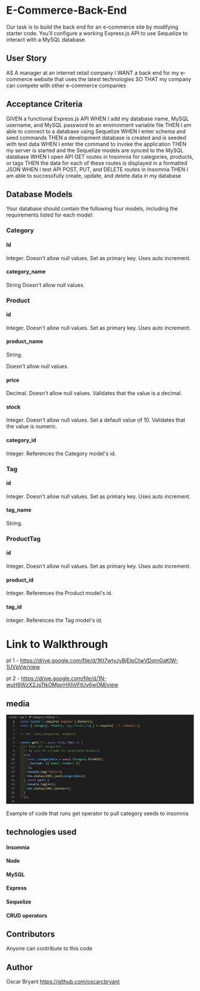 # E-Commerce-Back-End
Our task is to build the back end for an e-commerce site by modifying starter code. You’ll configure a working Express.js API to use Sequelize to interact with a MySQL database.

## User Story

AS A manager at an internet retail company
I WANT a back end for my e-commerce website that uses the latest technologies
SO THAT my company can compete with other e-commerce companies

## Acceptance Criteria
GIVEN a functional Express.js API
WHEN I add my database name, MySQL username, and MySQL password to an environment variable file
THEN I am able to connect to a database using Sequelize
WHEN I enter schema and seed commands
THEN a development database is created and is seeded with test data
WHEN I enter the command to invoke the application
THEN my server is started and the Sequelize models are synced to the MySQL database
WHEN I open API GET routes in Insomnia for categories, products, or tags
THEN the data for each of these routes is displayed in a formatted JSON
WHEN I test API POST, PUT, and DELETE routes in Insomnia
THEN I am able to successfully create, update, and delete data in my database

## Database Models
Your database should contain the following four models, including the requirements listed for each model:


### Category

#### Id

Integer.
Doesn't allow null values.
Set as primary key.
Uses auto increment.

#### category_name

String
Doesn't allow null values.


### Product

#### id
Integer.
Doesn't allow null values.
Set as primary key.
Uses auto increment.


#### product_name

String.

Doesn't allow null values.


#### price

Decimal.
Doesn't allow null values.
Validates that the value is a decimal.

#### stock
Integer.
Doesn't allow null values.
Set a default value of 10.
Validates that the value is numeric.


#### category_id


Integer.
References the Category model's id.

### Tag


#### id


Integer.
Doesn't allow null values.
Set as primary key.
Uses auto increment.


#### tag_name

String.


### ProductTag


#### id

Integer.
Doesn't allow null values.
Set as primary key.
Uses auto increment.


#### product_id


Integer.
References the Product model's id.


#### tag_id

Integer.
References the Tag model's id.

# Link to Walkthrough

pt 1 - https://drive.google.com/file/d/1Kt7wtyJyBjEIpCtwVDqmGaKIW-1UVpVw/view

pt 2 - https://drive.google.com/file/d/1N-wuH9WzX2JsTtkOMjprHXhVFtUv6wOM/view

## media

![Alt text](media/get-example.jpg)

Example of code that runs get operator to pull category seeds to insomnia

## technologies used

#### Insomnia
#### Node
#### MySQL
#### Express
#### Sequelize
#### CRUD operators

## Contributors
Anyone can contribute to this code

## Author

Oscar Bryant
https://github.com/oscarcbryant
